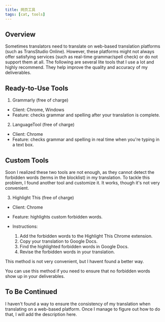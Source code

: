 ```yaml
---
title: 网页工具
tags: [cat, tools]
---
```


## Overview

Sometimes translators need to translate on web-based translation platforms (such as TransStudio Online). However, these platforms might not always offer satisfying services (such as real-time grammar/spell check) or do not support them at all. The following are several lite tools that I use a lot and highly recommend. They help improve the quality and accuracy of my deliverables.

## Ready-to-Use Tools

1. Grammarly (free of charge)
- Client: Chrome, Windows
- Feature: checks grammar and spelling after your translation is complete.

2. LanguageTool (free of charge)
- Client: Chrome
- Feature: checks grammar and spelling in real time when you're typing in a text box.

## Custom Tools

Soon I realized these two tools are not enough, as they cannot detect the forbidden words (terms in the blocklist) in my translation. To tackle this problem, I found another tool and customize it. It works, though it's not very convenient.

3. Highlight This (free of charge)
- Client: Chrome
- Feature: highlights custom forbidden words.
- Instructions:

    1.  Add the forbidden words to the Highlight This Chrome extension.
    2.  Copy your translation to Google Docs.
    3.  Find the highlighted forbidden words in Google Docs.
    4.  Revise the forbidden words in your translation.

This method is not very convenient, but I havent found a better way.

You can use this method if you need to ensure that no forbidden words show up in your deliverables.

## To Be Continued

I haven't found a way to ensure the consistency of my translation when translating on a web-based platform. Once I manage to figure out how to do that, I will add the description here.
